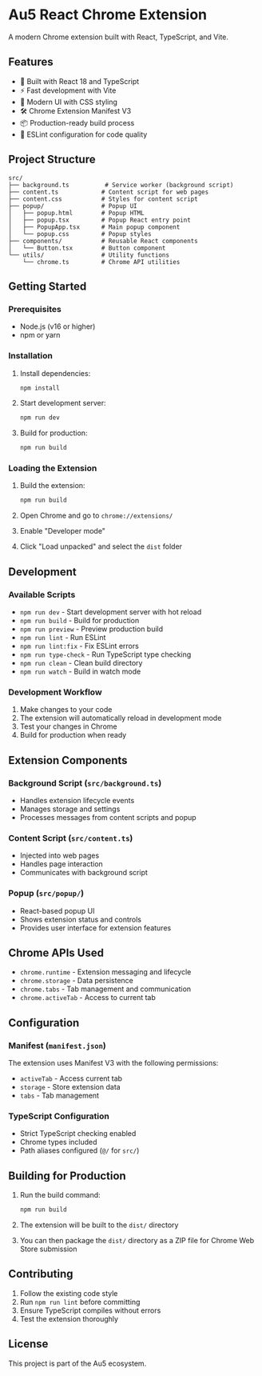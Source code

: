 # Au5 React Chrome Extension

A modern Chrome extension built with React, TypeScript, and Vite.

## Features

- 🚀 Built with React 18 and TypeScript
- ⚡ Fast development with Vite
- 🎨 Modern UI with CSS styling
- 🛠 Chrome Extension Manifest V3
- 📦 Production-ready build process
- 🔧 ESLint configuration for code quality

## Project Structure

```
src/
├── background.ts          # Service worker (background script)
├── content.ts            # Content script for web pages
├── content.css           # Styles for content script
├── popup/                # Popup UI
│   ├── popup.html        # Popup HTML
│   ├── popup.tsx         # Popup React entry point
│   ├── PopupApp.tsx      # Main popup component
│   └── popup.css         # Popup styles
├── components/           # Reusable React components
│   └── Button.tsx        # Button component
└── utils/                # Utility functions
    └── chrome.ts         # Chrome API utilities
```

## Getting Started

### Prerequisites

- Node.js (v16 or higher)
- npm or yarn

### Installation

1. Install dependencies:

   ```bash
   npm install
   ```

2. Start development server:

   ```bash
   npm run dev
   ```

3. Build for production:
   ```bash
   npm run build
   ```

### Loading the Extension

1. Build the extension:

   ```bash
   npm run build
   ```

2. Open Chrome and go to `chrome://extensions/`

3. Enable "Developer mode"

4. Click "Load unpacked" and select the `dist` folder

## Development

### Available Scripts

- `npm run dev` - Start development server with hot reload
- `npm run build` - Build for production
- `npm run preview` - Preview production build
- `npm run lint` - Run ESLint
- `npm run lint:fix` - Fix ESLint errors
- `npm run type-check` - Run TypeScript type checking
- `npm run clean` - Clean build directory
- `npm run watch` - Build in watch mode

### Development Workflow

1. Make changes to your code
2. The extension will automatically reload in development mode
3. Test your changes in Chrome
4. Build for production when ready

## Extension Components

### Background Script (`src/background.ts`)

- Handles extension lifecycle events
- Manages storage and settings
- Processes messages from content scripts and popup

### Content Script (`src/content.ts`)

- Injected into web pages
- Handles page interaction
- Communicates with background script

### Popup (`src/popup/`)

- React-based popup UI
- Shows extension status and controls
- Provides user interface for extension features

## Chrome APIs Used

- `chrome.runtime` - Extension messaging and lifecycle
- `chrome.storage` - Data persistence
- `chrome.tabs` - Tab management and communication
- `chrome.activeTab` - Access to current tab

## Configuration

### Manifest (`manifest.json`)

The extension uses Manifest V3 with the following permissions:

- `activeTab` - Access current tab
- `storage` - Store extension data
- `tabs` - Tab management

### TypeScript Configuration

- Strict TypeScript checking enabled
- Chrome types included
- Path aliases configured (`@/` for `src/`)

## Building for Production

1. Run the build command:

   ```bash
   npm run build
   ```

2. The extension will be built to the `dist/` directory

3. You can then package the `dist/` directory as a ZIP file for Chrome Web Store submission

## Contributing

1. Follow the existing code style
2. Run `npm run lint` before committing
3. Ensure TypeScript compiles without errors
4. Test the extension thoroughly

## License

This project is part of the Au5 ecosystem.
